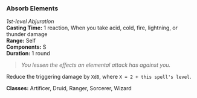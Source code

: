 ### Absorb Elements
*1st-level Abjuration*  
**Casting Time:** 1 reaction, When you take acid, cold, fire, lightning, or thunder damage  
**Range:** Self  
**Components:** S  
**Duration:** 1 round  

> *You lessen the effects an elemental attack has against you.*

Reduce the triggering damage by `Xd8`, where `X = 2 + this spell's level`.

**Classes:** Artificer, Druid, Ranger, Sorcerer, Wizard